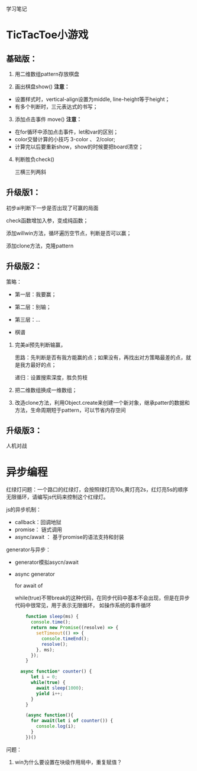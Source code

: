 学习笔记
# TicTacToe小游戏

## 基础版：

1. 用二维数组pattern存放棋盘

2. 画出棋盘show()
    **注意：** 

  - 设置样式时，vertical-align设置为middle, line-height等于height；
  - 有多个判断时，三元表达式的书写；

3. 添加点击事件 move()
    **注意：**

  - 在for循环中添加点击事件，let和var的区别；
  - color交替计算的小技巧 3-color 、 2/color;
  - 计算完以后要重新show，show的时候要把board清空；

4. 判断胜负check()

   三横三列两斜

## 升级版1：
初步ai判断下一步是否出现了可赢的局面

check函数增加入参，变成纯函数；

添加willwin方法，循环遍历空节点，判断是否可以赢；

添加clone方法，克隆pattern

## 升级版2：

策略：

- 第一层：我要赢；

- 第二层：别输；

- 第三层：...

- 棋谱



1. 完美ai预先判断输赢，

   思路：先判断是否有我方能赢的点；如果没有，再找出对方策略最差的点，就是我方最好的点；

   递归：设置搜索深度，胜负剪枝

2. 把二维数组换成一维数组；

3. 改造clone方法，利用Object.create来创建一个新对象，继承patter的数据和方法，生命周期短于pattern，可以节省内存空间

## 升级版3：
人机对战

# 异步编程

红绿灯问题：一个路口的红绿灯，会按照绿灯亮10s,黄灯亮2s，红灯亮5s的顺序无限循环，请编写js代码来控制这个红绿灯。

js的异步机制：

- callback：回调地狱
- promise： 链式调用
- async/await ： 基于promise的语法支持和封装



generator与异步：

- generator模拟asycn/await

- async generator 

  for await of

   while(true)不带break的这种代码，在同步代码中基本不会出现，但是在异步代码中很常见，用于表示无限循环， 如操作系统的事件循环

  ```js
      function sleep(ms) {
        console.time();
        return new Promise((resolve) => {
          setTimeout(() => {
            console.timeEnd();
            resolve();
          }, ms);
        });
      }    
  
  	async function* counter() {
        let i = 0;
        while(true) {
          await sleep(1000);
          yield i++;
        }
      }
  
      (async function(){
        for await(let i of counter()) {
          console.log(i);
        }
      })()
  ```

  

问题：

1. win为什么要设置在块级作用局中，重复赋值？